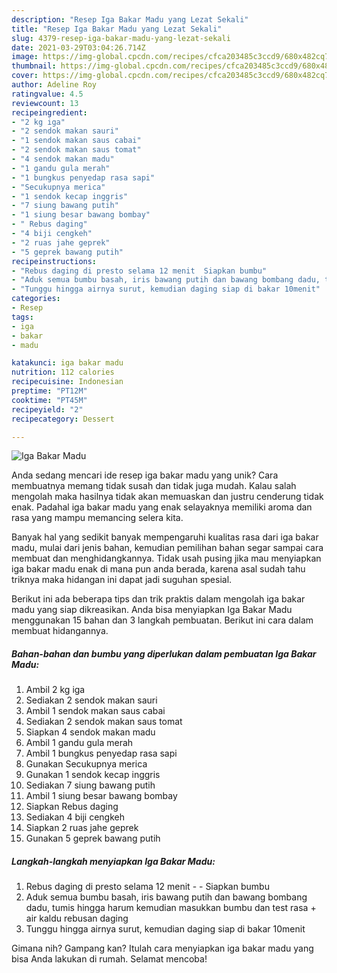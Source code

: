 ```yaml
---
description: "Resep Iga Bakar Madu yang Lezat Sekali"
title: "Resep Iga Bakar Madu yang Lezat Sekali"
slug: 4379-resep-iga-bakar-madu-yang-lezat-sekali
date: 2021-03-29T03:04:26.714Z
image: https://img-global.cpcdn.com/recipes/cfca203485c3ccd9/680x482cq70/iga-bakar-madu-foto-resep-utama.jpg
thumbnail: https://img-global.cpcdn.com/recipes/cfca203485c3ccd9/680x482cq70/iga-bakar-madu-foto-resep-utama.jpg
cover: https://img-global.cpcdn.com/recipes/cfca203485c3ccd9/680x482cq70/iga-bakar-madu-foto-resep-utama.jpg
author: Adeline Roy
ratingvalue: 4.5
reviewcount: 13
recipeingredient:
- "2 kg iga"
- "2 sendok makan sauri"
- "1 sendok makan saus cabai"
- "2 sendok makan saus tomat"
- "4 sendok makan madu"
- "1 gandu gula merah"
- "1 bungkus penyedap rasa sapi"
- "Secukupnya merica"
- "1 sendok kecap inggris"
- "7 siung bawang putih"
- "1 siung besar bawang bombay"
- " Rebus daging"
- "4 biji cengkeh"
- "2 ruas jahe geprek"
- "5 geprek bawang putih"
recipeinstructions:
- "Rebus daging di presto selama 12 menit  Siapkan bumbu"
- "Aduk semua bumbu basah, iris bawang putih dan bawang bombang dadu, tumis hingga harum kemudian masukkan bumbu dan test rasa + air kaldu rebusan daging"
- "Tunggu hingga airnya surut, kemudian daging siap di bakar 10menit"
categories:
- Resep
tags:
- iga
- bakar
- madu

katakunci: iga bakar madu 
nutrition: 112 calories
recipecuisine: Indonesian
preptime: "PT12M"
cooktime: "PT45M"
recipeyield: "2"
recipecategory: Dessert

---
```



![Iga Bakar Madu](https://img-global.cpcdn.com/recipes/cfca203485c3ccd9/680x482cq70/iga-bakar-madu-foto-resep-utama.jpg)

Anda sedang mencari ide resep iga bakar madu yang unik? Cara membuatnya memang tidak susah dan tidak juga mudah. Kalau salah mengolah maka hasilnya tidak akan memuaskan dan justru cenderung tidak enak. Padahal iga bakar madu yang enak selayaknya memiliki aroma dan rasa yang mampu memancing selera kita.



Banyak hal yang sedikit banyak mempengaruhi kualitas rasa dari iga bakar madu, mulai dari jenis bahan, kemudian pemilihan bahan segar sampai cara membuat dan menghidangkannya. Tidak usah pusing jika mau menyiapkan iga bakar madu enak di mana pun anda berada, karena asal sudah tahu triknya maka hidangan ini dapat jadi suguhan spesial.


Berikut ini ada beberapa tips dan trik praktis dalam mengolah iga bakar madu yang siap dikreasikan. Anda bisa menyiapkan Iga Bakar Madu menggunakan 15 bahan dan 3 langkah pembuatan. Berikut ini cara dalam membuat hidangannya.

<!--inarticleads1-->

##### Bahan-bahan dan bumbu yang diperlukan dalam pembuatan Iga Bakar Madu:

1. Ambil 2 kg iga
1. Sediakan 2 sendok makan sauri
1. Ambil 1 sendok makan saus cabai
1. Sediakan 2 sendok makan saus tomat
1. Siapkan 4 sendok makan madu
1. Ambil 1 gandu gula merah
1. Ambil 1 bungkus penyedap rasa sapi
1. Gunakan Secukupnya merica
1. Gunakan 1 sendok kecap inggris
1. Sediakan 7 siung bawang putih
1. Ambil 1 siung besar bawang bombay
1. Siapkan  Rebus daging
1. Sediakan 4 biji cengkeh
1. Siapkan 2 ruas jahe geprek
1. Gunakan 5 geprek bawang putih




<!--inarticleads2-->

##### Langkah-langkah menyiapkan Iga Bakar Madu:

1. Rebus daging di presto selama 12 menit -  - Siapkan bumbu
1. Aduk semua bumbu basah, iris bawang putih dan bawang bombang dadu, tumis hingga harum kemudian masukkan bumbu dan test rasa + air kaldu rebusan daging
1. Tunggu hingga airnya surut, kemudian daging siap di bakar 10menit




Gimana nih? Gampang kan? Itulah cara menyiapkan iga bakar madu yang bisa Anda lakukan di rumah. Selamat mencoba!
